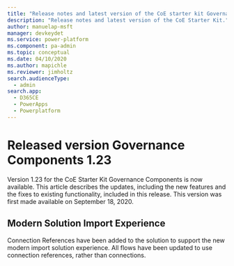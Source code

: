 ```yaml
---
title: "Release notes and latest version of the CoE starter kit Governance components 1.23 | MicrosoftDocs"
description: "Release notes and latest version of the CoE Starter Kit."
author: manuelap-msft
manager: devkeydet
ms.service: power-platform
ms.component: pa-admin
ms.topic: conceptual
ms.date: 04/10/2020
ms.author: mapichle
ms.reviewer: jimholtz
search.audienceType: 
  - admin
search.app: 
  - D365CE
  - PowerApps
  - Powerplatform
---
```


# Released version Governance Components 1.23

Version 1.23 for the CoE Starter Kit Governance Components is now available. This article describes the updates, including the new features and the fixes to existing functionality, included in this release. This version was first made available on September 18, 2020.

## Modern Solution Import Experience

Connection References have been added to the solution to support the new modern import solution experience. All flows have been updated to use connection references, rather than connections.
